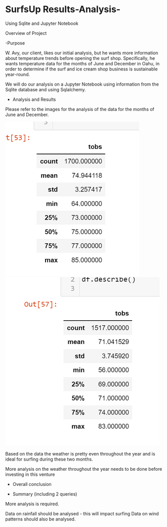 # SurfsUp Results-Analysis-
Using Sqlite and Jupyter Notebook

Overview of Project

-Purpose

W. Avy, our client,  likes our initial analysis, but he wants more information about temperature trends before opening the surf shop.
Specifically, he wants temperature data for the months of June and December in Oahu, in order to determine if the
surf and ice cream shop business is sustainable year-round.


We will do our analysis on a Jupyter Notebook using information from the Sqlite database and using Sqlalchemy.


- Analysis and Results

Please refer to the images for the analysis of the data for the months of June and December.


![](Resources/June.png)
![](Resources/December.png)

Based on the data the weather is pretty even throughout the year and is ideal for surfing during these two months.

More analysis on the weather throughout the year needs to be done before investing in this venture

- Overall conclusion



- Summary (including 2 queries)

More analysis is required.

Data on rainfall should be analysed - this will impact surfing
Data on wind patterns should also be analysed. 





